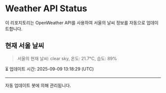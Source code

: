 
# Weather API Status

이 리포지토리는 OpenWeather API를 사용하여 서울의 날씨 정보를 자동으로 업데이트합니다.

## 현재 서울 날씨
> 서울의 현재 날씨: clear sky, 온도: 21.7°C, 습도: 89%

⏳ 업데이트 시간: 2025-09-09 13:18:29 (UTC)

---
자동 업데이트 봇에 의해 관리됩니다.
